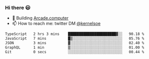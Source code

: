 ### Hi there 😃

- 🔨 Building [Arcade.computer](https://arcade.computer)
- 📫 How to reach me: twitter DM [@kernelsoe](https://twitter.com/kernelsoe)

<!--START_SECTION:waka-->

```txt
TypeScript   2 hrs 3 mins    ██████████████████████▓░░   90.18 %
JavaScript   7 mins          █▒░░░░░░░░░░░░░░░░░░░░░░░   05.76 %
JSON         3 mins          ▓░░░░░░░░░░░░░░░░░░░░░░░░   02.40 %
GraphQL      1 min           ▒░░░░░░░░░░░░░░░░░░░░░░░░   01.00 %
Git          0 secs          ░░░░░░░░░░░░░░░░░░░░░░░░░   00.44 %
```

<!--END_SECTION:waka-->
